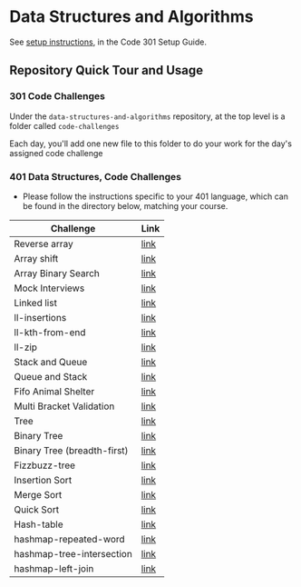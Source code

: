 # Data Structures and Algorithms

See [setup instructions](https://codefellows.github.io/setup-guide/code-301/3-code-challenges), in the Code 301 Setup Guide.

## Repository Quick Tour and Usage

### 301 Code Challenges

Under the `data-structures-and-algorithms` repository, at the top level is a folder called `code-challenges`

Each day, you'll add one new file to this folder to do your work for the day's assigned code challenge

### 401 Data Structures, Code Challenges

- Please follow the instructions specific to your 401 language, which can be found in the directory below, matching your course.

Challenge | Link
---------| ---
Reverse array | [link](https://emranaloul.github.io/data-structures-and-algorithms/javascript/code-challenges/reverse-ll)
Array shift | [link](https://emranaloul.github.io/data-structures-and-algorithms/javascript/code-challenges/array-shift)
Array Binary Search | [link](https://emranaloul.github.io/data-structures-and-algorithms/javascript/code-challenges/array-binary-search)
Mock Interviews | [link](https://emranaloul.github.io/data-structures-and-algorithms/javascript/code-challenges/Mock-Interviews)
Linked list | [link](https://emranaloul.github.io/data-structures-and-algorithms/javascript/linked-list)
ll-insertions | [link](https://emranaloul.github.io/data-structures-and-algorithms/javascript/code-challenges/Data-Structures/ll-insertions)
ll-kth-from-end | [link](https://emranaloul.github.io/data-structures-and-algorithms/javascript/code-challenges/Data-Structures/ll-kth-from-end)
ll-zip | [link](https://emranaloul.github.io/data-structures-and-algorithms/javascript/code-challenges/ll-zip)
Stack and Queue | [link](https://emranaloul.github.io/data-structures-and-algorithms/javascript/code-challenges/stack-and-queue)
Queue and Stack | [link](https://emranaloul.github.io/data-structures-and-algorithms/javascript/code-challenges/queue-with-stacks)
Fifo Animal Shelter | [link](https://emranaloul.github.io/data-structures-and-algorithms/javascript/code-challenges/fifo-animal-shelter)
Multi Bracket Validation | [link](https://emranaloul.github.io/data-structures-and-algorithms/javascript/code-challenges/multi-bracket-validation)
Tree | [link](https://emranaloul.github.io/data-structures-and-algorithms/javascript/code-challenges/tree)
Binary Tree | [link](https://emranaloul.github.io/data-structures-and-algorithms/javascript/code-challenges/binaryTree)
Binary Tree (breadth-first) | [link](https://emranaloul.github.io/data-structures-and-algorithms/javascript/code-challenges/breadth-first)
Fizzbuzz-tree | [link](https://emranaloul.github.io/data-structures-and-algorithms/javascript/code-challenges/fizzBuzzTree)
Insertion Sort | [link](https://emranaloul.github.io/data-structures-and-algorithms/javascript/code-challenges/Insertion-Sort)
Merge Sort | [link](https://emranaloul.github.io/data-structures-and-algorithms/javascript/code-challenges/Merge-Sort)
Quick Sort | [link](https://emranaloul.github.io/data-structures-and-algorithms/javascript/code-challenges/Quick-Sort)
Hash-table| [link](https://emranaloul.github.io/data-structures-and-algorithms/javascript/code-challenges/hashtable)
hashmap-repeated-word| [link](https://emranaloul.github.io/data-structures-and-algorithms/javascript/code-challenges/hashmap-repeated-word)
hashmap-tree-intersection| [link](https://emranaloul.github.io/data-structures-and-algorithms/javascript/code-challenges/hashmap-tree-intersection)
hashmap-left-join| [link](https://emranaloul.github.io/data-structures-and-algorithms/javascript/code-challenges/hashmap-left-join)












